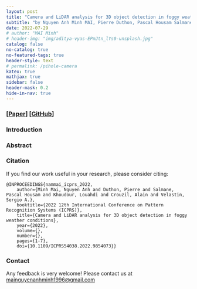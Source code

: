 ```yaml
---
layout: post
title: "Camera and LiDAR analysis for 3D object detection in foggy weather conditions"
subtitle: "by Nguyen Anh Minh MAI, Pierre Duthon, Pascal Housam Salmane, Louahdi Khoudour, Alain Crouzil, Sergio A. Velastin."
date: 2022-07-29
# author: "MAI Minh"
# header-img: "img/aditya-vyas-EPmJtn_lYs0-unsplash.jpg"
catalog: false
no-catalog: true
no-featured-tags: true
header-style: text
# permalink: /pihole-camera
katex: true
mathjax: true
sidebar: false
header-mask: 0.2
hide-in-nav: true
---
```

### [[Paper](https://ieeexplore.ieee.org/document/9854073)] [[GitHub](https://github.com/maiminh1996/camera_LiDAR_analysis)]
<!-- <img src="/img/camera/diff_lens.png" alt="drawing" width="300"/> -->
<!-- ![](/img/sensors.png) -->

### Introduction
<!-- 
This work is based on our [paper](https://doi.org/10.3390/s21206711), which is published in SENSORS. We proposed a novel synthetic dataset augmented on KITTI dataset for foggy weather conditions. You can also check our [project webpage](https://maiminh1996.github.io/MultifogKITTI/) for a deeper introduction.

In this repository, we release code and data for training and testing our SLS-Fusion network on stereo camera and point clouds (64 beams and 4 beams) on both KITTI and Multifog KITTI datasets. -->


### Abstract
<!-- 
The role of sensors such as cameras or LiDAR (Light Detection and Ranging) is crucial for the environmental awareness of self-driving cars. However, the data collected from these sensors are subject to distortions in extreme weather conditions such as fog, rain, and snow. This issue could lead to many safety problems while operating a self-driving vehicle. The purpose of this study is to analyze the effects of fog on the detection of objects in driving scenes and then to propose methods for improvement. Collecting and processing data in adverse weather conditions is often more difficult than data in good weather conditions. Hence, a synthetic dataset that can simulate bad weather conditions is a good choice to validate a method, as it is simpler and more economical, before working with a real dataset. In this paper, we apply fog synthesis on the public KITTI dataset to generate the Multifog KITTI dataset for both images and point clouds. In terms of processing tasks, we test our previous 3D object detector based on LiDAR and camera, named the Spare LiDAR Stereo Fusion Network (SLS-Fusion), to see how it is affected by foggy weather conditions. We propose to train using both the original dataset and the augmented dataset to improve performance in foggy weather conditions while keeping good performance under normal conditions. We conducted experiments on the KITTI and the proposed Multifog KITTI datasets which show that, before any improvement, performance is reduced by 42.67% in 3D object detection for Moderate objects in foggy weather conditions. By using a specific strategy of training, the results significantly improved by 26.72% and keep performing quite well on the original dataset with a drop only of 8.23%. In summary, fog often causes the failure of 3D detection on driving scenes. By additional training with the augmented dataset, we significantly improve the performance of the proposed 3D object detection algorithm for self-driving cars in foggy weather conditions. -->


### Citation
If you find our work useful in your research, please consider citing:
  
    @INPROCEEDINGS{nammai_icprs_2022,
        author={Minh Mai, Nguyen Anh and Duthon, Pierre and Salmane, Pascal Housam and Khoudour, Louahdi and Crouzil, Alain and Velastin, Sergio A.},
        booktitle={2022 12th International Conference on Pattern Recognition Systems (ICPRS)}, 
        title={Camera and LiDAR analysis for 3D object detection in foggy weather conditions}, 
        year={2022},
        volume={},
        number={},
        pages={1-7},
        doi={10.1109/ICPRS54038.2022.9854073}}

### Contact

Any feedback is very welcome! Please contact us at <mainguyenanhminh1996@gmail.com>
